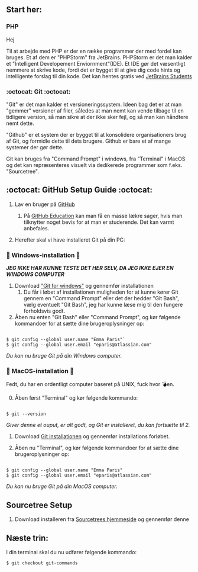 ## Start her: ##

### PHP ###

Hej

Til at arbejde med PHP er der en række programmer der med fordel kan bruges. Et af dem er "PHPStorm" fra JetBrains. PHPStorm er det man kalder et "Intelligent Developement Enviornment"(IDE). Et IDE gør det væsentligt nemmere at skrive kode, fordi det er bygget til at give dig code hints og intelligente forslag til din kode. Det kan hentes gratis ved [JetBrains Students](https://www.jetbrains.com/student/)

### :octocat: Git :octocat: ###

"Git" er det man kalder et versioneringssystem. Ideen bag det er at man "gemmer" versioner af filer, således at man nemt kan vende tilbage til en tidligere version, så man sikre at der ikke sker fejl, og så man kan håndtere nemt dette.

"Github" er et system der er bygget til at konsolidere organisationers brug af Git, og formidle dette til dets brugere. Github er bare et af mange systemer der gør dette.

Git kan bruges fra "Command Prompt" i windows, fra "Terminal" i MacOS og det kan repræsenteres visuelt via dedikerede programmer som f.eks. "Sourcetree".

## :octocat: GitHub Setup Guide :octocat: ##

1. Lav en bruger på [GitHub](https://github.com/join?source=header-home)
    1. På [GitHub Education](https://education.github.com/) kan man få en masse lækre sager, hvis man tilknytter noget bevis for at man er studerende. Det kan varmt anbefales.

2. Herefter skal vi have installeret Git på din PC:

  ### :poop: Windows-installation :poop: ###

  ___JEG IKKE HAR KUNNE TESTE DET HER SELV, DA JEG IKKE EJER EN WINDOWS COMPUTER___
1. Download ["Git for windows"](https://git-for-windows.github.io/) og gennemfør installationen
    1. Du får i løbet af installationen muligheden for at kunne kører Git gennem en "Command Prompt" eller det der hedder "Git Bash", vælg eventuelt "Git Bash", jeg har kunne læse mig til den fungere forholdsvis godt.
2. Åben nu enten "Git Bash" eller "Command Prompt", og kør følgende kommandoer for at sætte dine brugeroplysninger op:

```Shell

$ git config --global user.name "Emma Paris"`
$ git config --global user.email "eparis@atlassian.com"

```

_Du kan nu bruge Git på din Windows computer._

### :raised_hands: MacOS-installation :raised_hands: ###

Fedt, du har en ordentligt computer baseret på UNIX, fuck hvor :bomb:en.

0. Åben først "Terminal" og kør følgende kommando:

```Shell

$ git --version

```
_Giver denne et ouput, er alt godt, og Git er installeret, du kan fortsætte til 2._

1. Download [Git installationen](https://sourceforge.net/projects/git-osx-installer/files/) og gennemfør installations forløbet.

2. Åben nu "Terminal", og kør følgende kommandoer for at sætte dine brugeroplysninger op:

```Shell

$ git config --global user.name "Emma Paris"
$ git config --global user.email "eparis@atlassian.com"

```

_Du kan nu bruge Git på din MacOS computer._

## Sourcetree Setup ##

1. Download installeren fra [Sourcetrees hjemmeside](https://www.sourcetreeapp.com/) og gennemfør denne

## Næste trin: ##

I din terminal skal du nu udfører følgende kommando:

```Shell
$ git checkout git-commands
```
